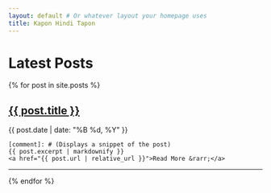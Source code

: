 ```yaml
---
layout: default # Or whatever layout your homepage uses
title: Kapon Hindi Tapon
---
```


<h1>Latest Posts</h1>

{% for post in site.posts %}
  <div class="post-preview">
    <h2>
      <a href="{{ post.url | relative_url }}">{{ post.title }}</a>
    </h2>
    <p class="post-meta">
      {{ post.date | date: "%B %d, %Y" }}
    </p>
    
    [comment]: # (Displays a snippet of the post)
    {{ post.excerpt | markdownify }} 
    <a href="{{ post.url | relative_url }}">Read More &rarr;</a>
  </div>
  
  [comment]: # (Optional: Adds a horizontal line between posts)
  <hr> 
{% endfor %}
